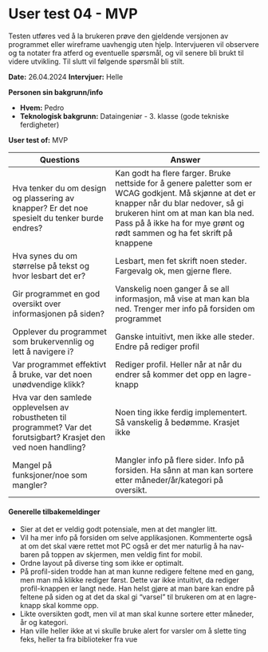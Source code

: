  

# User test 04 - MVP



Testen utføres ved å la brukeren prøve den gjeldende versjonen av programmet eller
wireframe uavhengig uten hjelp. Intervjueren vil observere og ta notater fra atferd og
eventuelle spørsmål, og vil senere bli brukt til videre utvikling. Til slutt vil følgende spørsmål
bli stilt.



**Date:** 26.04.2024
**Intervjuer:** Helle

**Personen sin bakgrunn/info**

- **Hvem:** Pedro
- **Teknologisk bakgrunn:** Dataingeniør - 3. klasse (gode tekniske ferdigheter)

**User test of:** MVP



| Questions                                                    | Answer                                                       |
| ------------------------------------------------------------ | ------------------------------------------------------------ |
| Hva tenker du om design og plassering av knapper? Er det noe spesielt du tenker burde endres? | Kan godt ha flere farger. Bruke nettside for å genere paletter som er WCAG godkjent. Må skjønne at det er knapper når du blar nedover, så gi brukeren hint om at man kan bla ned. Pass på å ikke ha for mye grønt og rødt sammen og ha fet skrift på knappene |
| Hva synes du om størrelse på tekst og hvor lesbart det er?   | Lesbart, men fet skrift noen steder. Fargevalg ok, men gjerne flere. |
| Gir programmet en god oversikt over informasjonen på siden?  | Vanskelig noen ganger å se all informasjon, må vise at man kan bla ned. Trenger mer info på forsiden om programmet |
| Opplever du programmet som brukervennlig og lett å navigere i? | Ganske intuitivt, men ikke alle steder. Endre på rediger profil |
| Var programmet effektivt å bruke, var det noen unødvendige klikk? | Rediger profil. Heller når at når du endrer så kommer det opp en lagre-knapp |
| Hva var den samlede opplevelsen av robustheten til programmet? Var det forutsigbart? Krasjet den ved noen handling? | Noen ting ikke ferdig implementert. Så vanskelig å bedømme. Krasjet ikke |
| Mangel på funksjoner/noe som mangler?                        | Mangler info på flere sider. Info på forsiden. Ha sånn at man kan sortere etter måneder/år/kategori på oversikt. |



#### Generelle tilbakemeldinger

- Sier at det er veldig godt potensiale, men at det mangler litt. 
- Vil ha mer info på forsiden om selve applikasjonen. Kommenterte også at om det skal være rettet mot PC også er det mer naturlig å ha nav-baren på toppen av skjermen, men veldig fint for mobil.
- Ordne layout på diverse ting som ikke er optimalt. 
- På profil-siden trodde han at man kunne redigere feltene med en gang, men man må klikke rediger først. Dette var ikke intuitivt, da rediger profil-knappen er langt nede. Han helst gjøre at man bare kan endre på feltene på siden og at det da skal gi “varsel” til brukeren om at en lagre-knapp skal komme opp. 
- Likte oversikten godt, men vil at man skal kunne sortere etter måneder, år og kategori.
- Han ville heller ikke at vi skulle bruke alert for varsler om å slette ting feks, heller ta fra biblioteker fra vue
